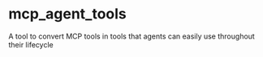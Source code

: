 # mcp_agent_tools
A tool to convert MCP tools in tools that agents can easily use throughout their lifecycle
